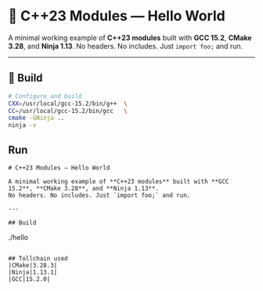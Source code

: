 # 🧠 C++23 Modules — Hello World

A minimal working example of **C++23 modules** built with **GCC 15.2**, **CMake 3.28**, and **Ninja 1.13**.
No headers. No includes. Just `import foo;` and run.

---

## 🔧 Build

```bash
# Configure and build
CXX=/usr/local/gcc-15.2/bin/g++  \
CC=/usr/local/gcc-15.2/bin/gcc   \
cmake -GNinja ..
ninja -v
```

## Run
```
# C++23 Modules — Hello World

A minimal working example of **C++23 modules** built with **GCC 15.2**, **CMake 3.28**, and **Ninja 1.13**.
No headers. No includes. Just `import foo;` and run.

---

## Build

```
./hello
```

## Tollchain used
|CMake|3.28.3|
|Ninja|1.13.1|
|GCC|15.2.0|